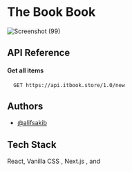 # The Book Book

![Screenshot (99)](https://user-images.githubusercontent.com/61325788/209481097-cfa38509-1876-4629-bc12-b098824f2f79.png)

## API Reference

#### Get all items

```http
  GET https://api.itbook.store/1.0/new
```

## Authors

- [@alifsakib](https://www.github.com/AlifSakib)

## Tech Stack

React, Vanilla CSS , Next.js , and
